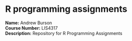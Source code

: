 # R programming assignments

**Name:** Andrew Burson  
**Course Number:** LIS4317  
**Description:** Repository for R Programming Assignments
